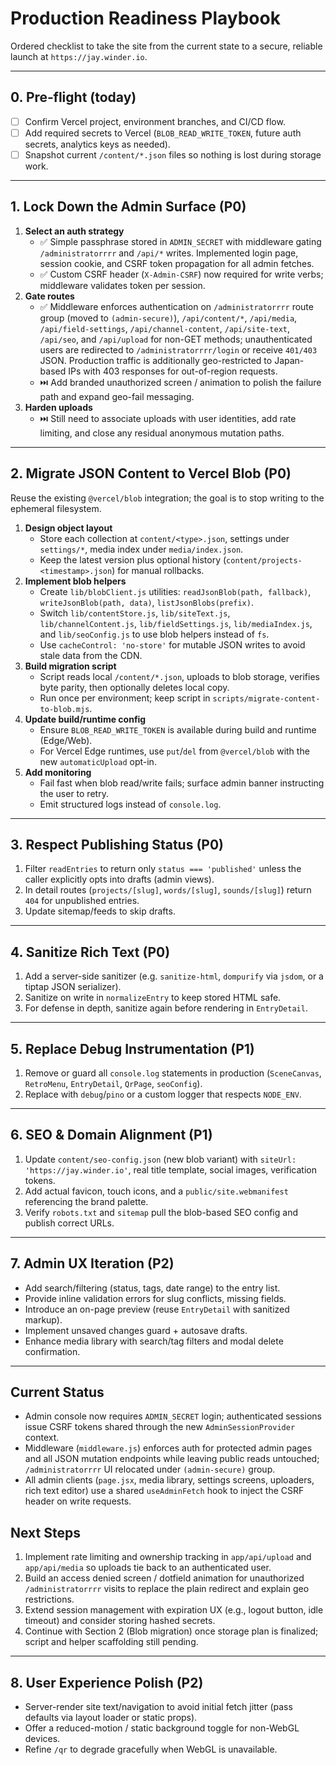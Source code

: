 # Production Readiness Playbook

Ordered checklist to take the site from the current state to a secure, reliable launch at `https://jay.winder.io`.

---

## 0. Pre‑flight (today)

- [ ] Confirm Vercel project, environment branches, and CI/CD flow.
- [ ] Add required secrets to Vercel (`BLOB_READ_WRITE_TOKEN`, future auth secrets, analytics keys as needed).
- [ ] Snapshot current `/content/*.json` files so nothing is lost during storage work.

---

## 1. Lock Down the Admin Surface (P0)

1. **Select an auth strategy**
   - ✅ Simple passphrase stored in `ADMIN_SECRET` with middleware gating `/administratorrrr` and `/api/*` writes. Implemented login page, session cookie, and CSRF token propagation for all admin fetches.
   - ✅ Custom CSRF header (`X-Admin-CSRF`) now required for write verbs; middleware validates token per session.
2. **Gate routes**
   - ✅ Middleware enforces authentication on `/administratorrrr` route group (moved to `(admin-secure)`), `/api/content/*`, `/api/media`, `/api/field-settings`, `/api/channel-content`, `/api/site-text`, `/api/seo`, and `/api/upload` for non-GET methods; unauthenticated users are redirected to `/administratorrrr/login` or receive `401/403` JSON. Production traffic is additionally geo-restricted to Japan-based IPs with 403 responses for out-of-region requests.
   - ⏭️ Add branded unauthorized screen / animation to polish the failure path and expand geo-fail messaging.
3. **Harden uploads**
   - ⏭️ Still need to associate uploads with user identities, add rate limiting, and close any residual anonymous mutation paths.

---

## 2. Migrate JSON Content to Vercel Blob (P0)

Reuse the existing `@vercel/blob` integration; the goal is to stop writing to the ephemeral filesystem.

1. **Design object layout**
   - Store each collection at `content/<type>.json`, settings under `settings/*`, media index under `media/index.json`.
   - Keep the latest version plus optional history (`content/projects-<timestamp>.json`) for manual rollbacks.
2. **Implement blob helpers**
   - Create `lib/blobClient.js` utilities: `readJsonBlob(path, fallback)`, `writeJsonBlob(path, data)`, `listJsonBlobs(prefix)`.
   - Switch `lib/contentStore.js`, `lib/siteText.js`, `lib/channelContent.js`, `lib/fieldSettings.js`, `lib/mediaIndex.js`, and `lib/seoConfig.js` to use blob helpers instead of `fs`.
   - Use `cacheControl: 'no-store'` for mutable JSON writes to avoid stale data from the CDN.
3. **Build migration script**
   - Script reads local `/content/*.json`, uploads to blob storage, verifies byte parity, then optionally deletes local copy.
   - Run once per environment; keep script in `scripts/migrate-content-to-blob.mjs`.
4. **Update build/runtime config**
   - Ensure `BLOB_READ_WRITE_TOKEN` is available during build and runtime (Edge/Web).
   - For Vercel Edge runtimes, use `put`/`del` from `@vercel/blob` with the new `automaticUpload` opt-in.
5. **Add monitoring**
   - Fail fast when blob read/write fails; surface admin banner instructing the user to retry.
   - Emit structured logs instead of `console.log`.

---

## 3. Respect Publishing Status (P0)

1. Filter `readEntries` to return only `status === 'published'` unless the caller explicitly opts into drafts (admin views).
2. In detail routes (`projects/[slug]`, `words/[slug]`, `sounds/[slug]`) return `404` for unpublished entries.
3. Update sitemap/feeds to skip drafts.

---

## 4. Sanitize Rich Text (P0)

1. Add a server-side sanitizer (e.g. `sanitize-html`, `dompurify` via `jsdom`, or a tiptap JSON serializer).
2. Sanitize on write in `normalizeEntry` to keep stored HTML safe.
3. For defense in depth, sanitize again before rendering in `EntryDetail`.

---

## 5. Replace Debug Instrumentation (P1)

1. Remove or guard all `console.log` statements in production (`SceneCanvas`, `RetroMenu`, `EntryDetail`, `QrPage`, `seoConfig`).
2. Replace with `debug`/`pino` or a custom logger that respects `NODE_ENV`.

---

## 6. SEO & Domain Alignment (P1)

1. Update `content/seo-config.json` (new blob variant) with `siteUrl: 'https://jay.winder.io'`, real title template, social images, verification tokens.
2. Add actual favicon, touch icons, and a `public/site.webmanifest` referencing the brand palette.
3. Verify `robots.txt` and `sitemap` pull the blob-based SEO config and publish correct URLs.

---

## 7. Admin UX Iteration (P2)

- Add search/filtering (status, tags, date range) to the entry list.
- Provide inline validation errors for slug conflicts, missing fields.
- Introduce an on-page preview (reuse `EntryDetail` with sanitized markup).
- Implement unsaved changes guard + autosave drafts.
- Enhance media library with search/tag filters and modal delete confirmation.

---

## Current Status

- Admin console now requires `ADMIN_SECRET` login; authenticated sessions issue CSRF tokens shared through the new `AdminSessionProvider` context.
- Middleware (`middleware.js`) enforces auth for protected admin pages and all JSON mutation endpoints while leaving public reads untouched; `/administratorrrr` UI relocated under `(admin-secure)` group.
- All admin clients (`page.jsx`, media library, settings screens, uploaders, rich text editor) use a shared `useAdminFetch` hook to inject the CSRF header on write requests.

## Next Steps

1. Implement rate limiting and ownership tracking in `app/api/upload` and `app/api/media` so uploads tie back to an authenticated user.
2. Build an access denied screen / dotfield animation for unauthorized `/administratorrrr` visits to replace the plain redirect and explain geo restrictions.
3. Extend session management with expiration UX (e.g., logout button, idle timeout) and consider storing hashed secrets.
4. Continue with Section 2 (Blob migration) once storage plan is finalized; script and helper scaffolding still pending.

---

## 8. User Experience Polish (P2)

- Server-render site text/navigation to avoid initial fetch jitter (pass defaults via layout loader or static props).
- Offer a reduced-motion / static background toggle for non-WebGL devices.
- Refine `/qr` to degrade gracefully when WebGL is unavailable.
